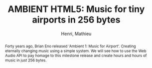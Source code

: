--- 
title: "AMBIENT HTML5: Music for tiny airports in 256 bytes" 
abstract: "Forty years ago, Brian Eno released 'Ambient 1: Music for Airport'. Creating eternally changing music using a simple system. We will see how to use the Web Audio API to pay homage to this milestone release and create hours and hours of music in just 256 bytes." 
address: "Berlin" 
author: "Henri, Mathieu"
webAuthor: "Mathieu Henri" 
booktitle: "Proceedings of the International Web Audio Conference" 
editor: "Monschke, Jan and Guttandin, Christoph and Schnell, Norbert and Jenkinson, Thomas and Schaedler, Jack" 
month: "Proceedings of the International Web Audio Conference"
pages: "undefined" 
publisher: "TU Berlin" 
series: "WAC '18"
type: "Video"  
year: "2018" 
id: "2018_vid1" 
tags: year2018
media: https://www.youtube.com/watch?v=Lxho0sjXrKY 
pdflink: none
ISSN: 2663-5844
---